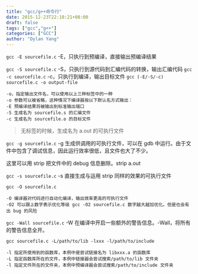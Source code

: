 ```yaml
---
title: "gcc/g++命令行"
date: 2015-12-23T22:10:21+08:00
draft: false
tags: ["gcc","g++"]
categories: ["GCC"]
author: "Dylan Yang"
---
```


`gcc -E sourcefile.c` -E，只执行到预编译，直接输出预编译结果

`gcc -S sourcefile.c` -S，只执行到源代码到汇编代码的转换，输出汇编代码
`gcc -c sourcefile.c` -c，只执行到编译，输出目标文件
`gcc (-E/-S/-c) sourcefile.c -o output-file` 

    -o，指定输出文件名，可以使用以上三种标签中的一种
    -o 参数可以被省略，这种情况下编译器按以下默认名方式输出：
    -E 预编译结果将被输出到标准输出端口
    -S 生成名为 sourcefile.s 的汇编文件
    -c 生成名为 sourcefile.o 的目标文件

> 无标签的时候，生成名为 a.out 的可执行文件

`gcc -g sourcefile.c` -g 生成供调用的可执行文件，可以在 gdb 中运行。由于文件中包含了调试信息，因此运行效率很低，且文件也大了不少。

这里可以用 strip 把文件中的 debug 信息删除。strip a.out

`gcc -s sourcefile.c` -s 直接生成与运用 strip 同样的效果的可执行文件

`gcc -O sourcefile.c`

    -O 编译器对代码进行自动化编译，输出效率更高的可执行文件
    -O2 可以跟上数字表示优化等级 gcc -O2 sourcefile.c 数字越大越加优化。但是也会有出 bug 的风险

`gcc -Wall sourcefile.c` -W 在编译中开启一些额外的警告信息。-Wall，将所有的警告信息全开。

`gcc sourcefile.c -L/path/to/lib -lxxx -l/path/to/include`

    -l 指定所使用到的函数库，本例中是尝试链接名为 libxxx.a 的函数库
    -L 指定函数库所在的文件，本例中链接器会尝试搜索/path/to/lib 文件夹
    -l 指定文件所在的文件夹，本例中预编译器会尝试搜索/path/to/include 文件夹